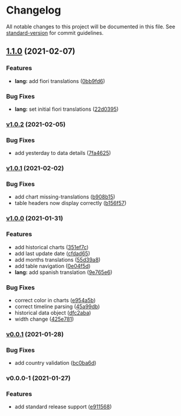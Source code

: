 # Changelog

All notable changes to this project will be documented in this file. See [standard-version](https://github.com/conventional-changelog/standard-version) for commit guidelines.

## [1.1.0](https://github.com/tomasanchez/covid19/compare/v1.0.3...v1.1.0) (2021-02-07)


### Features

* **lang:** add fiori translations ([0bb9fd6](https://github.com/tomasanchez/covid19/commit/0bb9fd62995f13be5db2f53919ec57a0d7d284bf))


### Bug Fixes

* **lang:** set initial fiori translations ([22d0395](https://github.com/tomasanchez/covid19/commit/22d0395cce1fb103a571d63ae1460715755f7722))

### [v1.0.2](https://github.com/tomasanchez/covid19/compare/v0.1.4...v1.0.2) (2021-02-05)


### Bug Fixes

- add yesterday to data details ([7fa4625](https://github.com/tomasanchez/covid19/commit/7fa4625953963fa58ce6440528653cdcfd7ca861))

### [v1.0.1](https://github.com/tomasanchez/covid19/compare/v0.1.3...v0.1.4) (2021-02-02)

### Bug Fixes

- add chart missing-translations ([b908b15](https://github.com/tomasanchez/covid19/commit/b908b15a718cc88863aab9a4a3faa1cced0b8085))
- table headers now display correctly ([b156f57](https://github.com/tomasanchez/covid19/commit/b156f57857a9f9e8cc29208c1196cb551ae68fab))

### [v1.0.0](https://github.com/tomasanchez/covid19/compare/v0.1.2...v0.1.3) (2021-01-31)


### Features

- add historical charts ([351ef7c](https://github.com/tomasanchez/covid19/commit/351ef7c86c71550281180091dc708da3bb937630))
- add last update date ([cfdad65](https://github.com/tomasanchez/covid19/commit/cfdad658bf3881f8741cf78c471411f6a4f10c81))
- add months translations ([55d39a8](https://github.com/tomasanchez/covid19/commit/55d39a83001498a2959b174f478ae9a309c8a958))
- add table navigation ([0e04f5d](https://github.com/tomasanchez/covid19/commit/0e04f5dee494242aca3dfe3a489694f8cb764b27))
- **lang:** add spanish translation ([9e765e6](https://github.com/tomasanchez/covid19/commit/9e765e6b0ed7bde6f326b8993636e1aa83342d7a))

### Bug Fixes

- correct color in charts ([e954a5b](https://github.com/tomasanchez/covid19/commit/e954a5bc51dbb5ac2779a10f3c0a0766306a105b))
- correct timeline parsing ([45a99db](https://github.com/tomasanchez/covid19/commit/45a99db162bd8cb6fbd9151390b55b1ae7fd4c4d))
- historical data object ([dfc2aba](https://github.com/tomasanchez/covid19/commit/dfc2aba94f34060335d0151922455a8e3998ae55))
- width change ([425e781](https://github.com/tomasanchez/covid19/commit/425e781b23d0c90ee256203eb2b5ba233e23ec58))

### [v0.0.1](https://github.com/tomasanchez/covid19/compare/v0.1.1...v0.1.2) (2021-01-28)


### Bug Fixes

- add country validation ([bc0ba6d](https://github.com/tomasanchez/covid19/commit/bc0ba6d558c688633e7bf7ab61abac4e44a8c9ea))

### v0.0.0-1 (2021-01-27)


### Features

- add standard release support ([e911568](https://github.com/tomasanchez/covid19/commit/e911568ed3f7fe9d255542a5d48fc29d62d2eb79))
